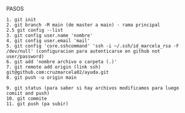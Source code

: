 PASOS

    1. git init
    2. git branch -M main (de master a main) - rama principal
    2.5 git config --list
    3. git config user.name 'nombre'
    4. git config user.email 'mail'
    5. git config 'core.sshcommand' 'ssh -i ~/.ssh/id_marcela_rsa -F /dev/null' (configuracion para autenticarse en github not user/password)
    6. git add 'nombre archivo o carpeta (.)'
    7. git remote add origin (link ssh) git@github.com:cruzmarcela02/ayuda.git
    8. git push -u origin main

    9. git status (para saber si hay archivos modificamos para luego comiit and push)
    10. git commite
    11. git push (pa subir)
